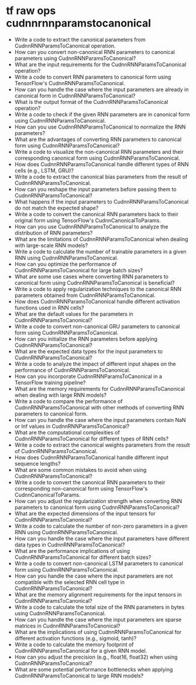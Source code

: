 # tf raw ops cudnnrnnparamstocanonical

- Write a code to extract the canonical parameters from CudnnRNNParamsToCanonical operation.
- How can you convert non-canonical RNN parameters to canonical parameters using CudnnRNNParamsToCanonical?
- What are the input requirements for the CudnnRNNParamsToCanonical operation?
- Write a code to convert RNN parameters to canonical form using TensorFlow's CudnnRNNParamsToCanonical.
- How can you handle the case where the input parameters are already in canonical form in CudnnRNNParamsToCanonical?
- What is the output format of the CudnnRNNParamsToCanonical operation?
- Write a code to check if the given RNN parameters are in canonical form using CudnnRNNParamsToCanonical.
- How can you use CudnnRNNParamsToCanonical to normalize the RNN parameters?
- What are the advantages of converting RNN parameters to canonical form using CudnnRNNParamsToCanonical?
- Write a code to visualize the non-canonical RNN parameters and their corresponding canonical form using CudnnRNNParamsToCanonical.
- How does CudnnRNNParamsToCanonical handle different types of RNN cells (e.g., LSTM, GRU)?
- Write a code to extract the canonical bias parameters from the result of CudnnRNNParamsToCanonical.
- How can you reshape the input parameters before passing them to CudnnRNNParamsToCanonical?
- What happens if the input parameters to CudnnRNNParamsToCanonical do not match the expected shape?
- Write a code to convert the canonical RNN parameters back to their original form using TensorFlow's CudnnCanonicalToParams.
- How can you use CudnnRNNParamsToCanonical to analyze the distribution of RNN parameters?
- What are the limitations of CudnnRNNParamsToCanonical when dealing with large-scale RNN models?
- Write a code to calculate the number of trainable parameters in a given RNN using CudnnRNNParamsToCanonical.
- How can you optimize the performance of CudnnRNNParamsToCanonical for large batch sizes?
- What are some use cases where converting RNN parameters to canonical form using CudnnRNNParamsToCanonical is beneficial?
- Write a code to apply regularization techniques to the canonical RNN parameters obtained from CudnnRNNParamsToCanonical.
- How does CudnnRNNParamsToCanonical handle different activation functions used in RNN cells?
- What are the default values for the parameters in CudnnRNNParamsToCanonical?
- Write a code to convert non-canonical GRU parameters to canonical form using CudnnRNNParamsToCanonical.
- How can you initialize the RNN parameters before applying CudnnRNNParamsToCanonical?
- What are the expected data types for the input parameters to CudnnRNNParamsToCanonical?
- Write a code to analyze the impact of different input shapes on the performance of CudnnRNNParamsToCanonical.
- How can you incorporate CudnnRNNParamsToCanonical in a TensorFlow training pipeline?
- What are the memory requirements for CudnnRNNParamsToCanonical when dealing with large RNN models?
- Write a code to compare the performance of CudnnRNNParamsToCanonical with other methods of converting RNN parameters to canonical form.
- How can you handle the case where the input parameters contain NaN or Inf values in CudnnRNNParamsToCanonical?
- What are the computational complexities of CudnnRNNParamsToCanonical for different types of RNN cells?
- Write a code to extract the canonical weights parameters from the result of CudnnRNNParamsToCanonical.
- How does CudnnRNNParamsToCanonical handle different input sequence lengths?
- What are some common mistakes to avoid when using CudnnRNNParamsToCanonical?
- Write a code to convert the canonical RNN parameters to their corresponding non-canonical form using TensorFlow's CudnnCanonicalToParams.
- How can you adjust the regularization strength when converting RNN parameters to canonical form using CudnnRNNParamsToCanonical?
- What are the expected dimensions of the input tensors for CudnnRNNParamsToCanonical?
- Write a code to calculate the number of non-zero parameters in a given RNN using CudnnRNNParamsToCanonical.
- How can you handle the case where the input parameters have different data types in CudnnRNNParamsToCanonical?
- What are the performance implications of using CudnnRNNParamsToCanonical for different batch sizes?
- Write a code to convert non-canonical LSTM parameters to canonical form using CudnnRNNParamsToCanonical.
- How can you handle the case where the input parameters are not compatible with the selected RNN cell type in CudnnRNNParamsToCanonical?
- What are the memory alignment requirements for the input tensors in CudnnRNNParamsToCanonical?
- Write a code to calculate the total size of the RNN parameters in bytes using CudnnRNNParamsToCanonical.
- How can you handle the case where the input parameters are sparse matrices in CudnnRNNParamsToCanonical?
- What are the implications of using CudnnRNNParamsToCanonical for different activation functions (e.g., sigmoid, tanh)?
- Write a code to calculate the memory footprint of CudnnRNNParamsToCanonical for a given RNN model.
- How can you adjust the precision (e.g., float16, float32) when using CudnnRNNParamsToCanonical?
- What are some potential performance bottlenecks when applying CudnnRNNParamsToCanonical to large RNN models?